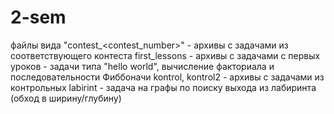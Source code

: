 # 2-sem
файлы вида "contest_<contest_number>" - архивы с задачами из соответствующего контеста
first_lessons - архивы с задачами с первых уроков - задачи типа "hello world", вычисление факториала и последовательности Фиббоначи
kontrol, kontrol2 - архивы с задачами из контрольных
labirint - задача на графы по поиску выхода из лабиринта (обход в ширину/глубину)
